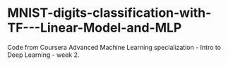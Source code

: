 # MNIST-digits-classification-with-TF---Linear-Model-and-MLP
Code from Coursera Advanced Machine Learning specialization - Intro to Deep Learning - week 2.
